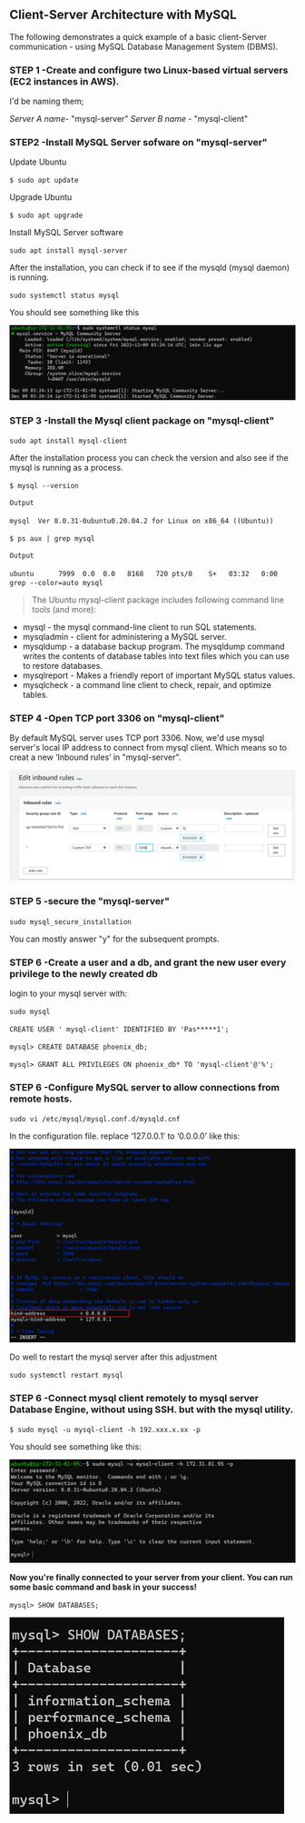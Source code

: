 ## Client-Server Architecture with MySQL
The following demonstrates a quick example of a basic client-Server communication - using MySQL Database Management System (DBMS).

### STEP 1 -Create and configure two Linux-based virtual servers (EC2 instances in AWS).
I'd be naming them;

*Server A name*- "mysql-server"
*Server B name* - "mysql-client"

### STEP2 -Install MySQL Server sofware on "mysql-server"

Update Ubuntu

`$ sudo apt update`

Upgrade Ubuntu

`$ sudo apt upgrade`

Install MySQL Server software
   
`sudo apt install mysql-server`

After the installation, you can check if to see if the mysqld (mysql daemon) is running. 

`sudo systemctl status mysql`

You should see something like this

![](assets/1.png)

### STEP 3 -Install the Mysql client package on "mysql-client"

`sudo apt install mysql-client`

After the installation process you can check the version and also see if the mysql is running as a process.

`$ mysql --version`
```
Output

mysql  Ver 8.0.31-0ubuntu0.20.04.2 for Linux on x86_64 ((Ubuntu))
```
`$ ps aux | grep mysql`
```
Output

ubuntu      7999  0.0  0.0   8168   720 pts/0    S+   03:32   0:00 grep --color=auto mysql
```
>The Ubuntu mysql-client package includes following command line tools (and more):

- mysql - the mysql command-line client to run SQL statements.
- mysqladmin - client for administering a MySQL server.
- mysqldump - a database backup program. The mysqldump command writes the contents of database tables into text files which you can use to restore databases.
- mysqlreport - Makes a friendly report of important MySQL status values.
- mysqlcheck - a command line client to check, repair, and optimize tables.

### STEP 4 -Open TCP port 3306 on "mysql-client"
By default MySQL server uses TCP port 3306. Now, we'd use mysql server's local IP address to connect from mysql client. Which means so to creat a new  ‘Inbound rules’ in "mysql-server". 

![](assets/2.png)

### STEP 5 -secure the "mysql-server" 

`sudo mysql_secure_installation`

You can mostly answer "y" for the subsequent prompts. 

### STEP 6 -Create a user and a db, and grant the new user every privilege to the newly created db

login to your mysql server with:

`sudo mysql`

`CREATE USER ' mysql-client' IDENTIFIED BY 'Pas*****1';`

`mysql> CREATE DATABASE phoenix_db;`

`mysql> GRANT ALL PRIVILEGES ON phoenix_db* TO 'mysql-client'@'%';`

### STEP 6 -Configure MySQL server to allow connections from remote hosts.
   
`sudo vi /etc/mysql/mysql.conf.d/mysqld.cnf `

In the configuration file. replace ‘127.0.0.1’ to ‘0.0.0.0’ like this:

![](assets/3.png)

Do well to restart the mysql server after this adjustment

`sudo systemctl restart mysql`

### STEP 6 -Connect mysql client  remotely to mysql server Database Engine, without using SSH. but with the mysql utility.

`$ sudo mysql -u mysql-client -h 192.xxx.x.xx -p`

You should see something like this:

![](assets/4.png)

 **Now you're finally connected to your server from your client. You can run some basic command and bask in your success!**

 `mysql> SHOW DATABASES;`

 ![](assets/5.png)






